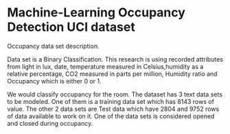 # Machine-Learning Occupancy Detection UCI dataset 

Occupancy data set description.

Data set is a Binary Classification.
This research is using recorded attributes from light in lux, date, temperature measured in Celsius,humidity as a relative percentage, CO2 measured in parts per million, Humidity ratio and Occupancy which is either 0 or 1.

We would classify occupancy for the room. The dataset has 3 text data sets to be modeled. One of them is a training data set which has 8143 rows of value. The other 2 data sets are Test data which have 2804 and 9752 rows of data available to work on it. One of the data sets is considered opened and closed during occupancy.

 
